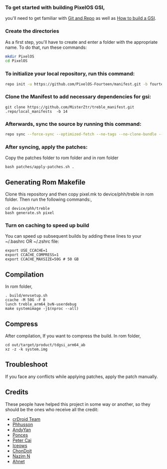 ### To get started with building PixelOS GSI,
you'll need to get familiar with [Git and Repo](https://source.android.com/source/using-repo.html) as well as [How to build a GSI](https://github.com/phhusson/treble_experimentations/wiki/How-to-build-a-GSI%3F).


### Create the directories

As a first step, you'll have to create and enter a folder with the appropriate name.
To do that, run these commands:

```bash
mkdir PixelOS
cd PixelOS
```

### To initialize your local repository, run this command:

```bash
repo init -u https://github.com/PixelOS-Fourteen/manifest.git -b fourteen --git-lfs
```
 

### Clone the Manifest to add necessary dependencies for gsi:
 
    git clone https://github.com/MisterZtr/treble_manifest.git .repo/local_manifests  -b 14
  


### Afterwards, sync the source by running this command:

```bash
repo sync --force-sync --optimized-fetch --no-tags --no-clone-bundle --prune -j$(nproc --all)
```


### After syncing, apply the patches:

Copy the patches folder to rom folder and in rom folder

```
bash patches/apply-patches.sh .
```

## Generating Rom Makefile

 Clone this repository and then copy pixel.mk to device/phh/treble in rom folder. Then run the following commands:,
 
 ```
cd device/phh/treble
bash generate.sh pixel
 ```

### Turn on caching to speed up build

You can speed up subsequent builds by adding these lines to your ~/.bashrc OR ~/.zshrc file:

```
export USE_CCACHE=1
export CCACHE_COMPRESS=1
export CCACHE_MAXSIZE=50G # 50 GB
``` 

## Compilation 

In rom folder,

 ```
. build/envsetup.sh
ccache -M 50G -F 0
lunch treble_arm64_bvN-userdebug
make systemimage -j$(nproc --all)
 ```


## Compress

After compilation,
If you want to compress the build.
In rom folder,

   ```
cd out/target/product/tdgsi_arm64_ab
xz -z -k system.img
   ```


## Troubleshoot
 
If you face any conflicts while applying patches, apply the patch manually.



## Credits
These people have helped this project in some way or another, so they should be the ones who receive all the credit:
- [crDroid Team](https://github.com/crdroidandroid)
- [Phhusson](https://github.com/phhusson)
- [AndyYan](https://github.com/AndyCGYan)
- [Ponces](https://github.com/ponces)
- [Peter Cai](https://github.com/PeterCxy)
- [Iceows](https://github.com/Iceows)
- [ChonDoit](https://github.com/ChonDoit)
- [Nazim N ](https://github.com/naz664)
- [Ahnet](https://github.com/ahnet-69)
